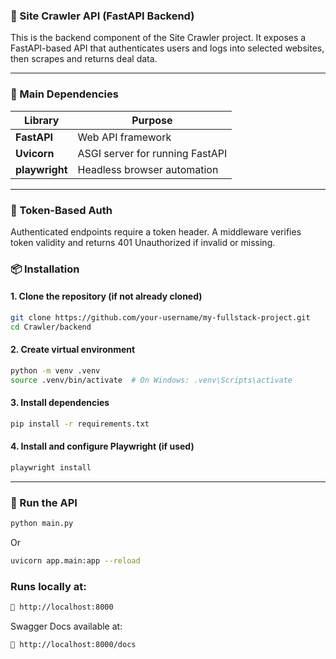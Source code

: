 ### 🚀 Site Crawler API (FastAPI Backend)

This is the backend component of the Site Crawler project. It exposes a FastAPI-based API that authenticates users and logs into selected websites, then scrapes and returns deal data.

---

### 📁 Main Dependencies
| Library          | Purpose                                   |
|------------------|-------------------------------------------|
| **FastAPI**      | Web API framework                         |
| **Uvicorn**      | ASGI server for running FastAPI           |
| **playwright**   | Headless browser automation               |

---

### 🔐 Token-Based Auth
Authenticated endpoints require a token header.
A middleware verifies token validity and returns 401 Unauthorized if invalid or missing.


### 📦 Installation
#### 1. Clone the repository (if not already cloned)
```bash
git clone https://github.com/your-username/my-fullstack-project.git
cd Crawler/backend
```

#### 2. Create virtual environment
```bash
python -m venv .venv
source .venv/bin/activate  # On Windows: .venv\Scripts\activate
```

#### 3. Install dependencies
```bash
pip install -r requirements.txt
```

#### 4. Install and configure Playwright (if used)
```bash
playwright install
```
---

### 🚀 Run the API

```bash
python main.py
```
Or 
```bash
uvicorn app.main:app --reload
```

### Runs locally at:

```bash
🔗 http://localhost:8000
```

Swagger Docs available at:
```bash
📘 http://localhost:8000/docs
```


